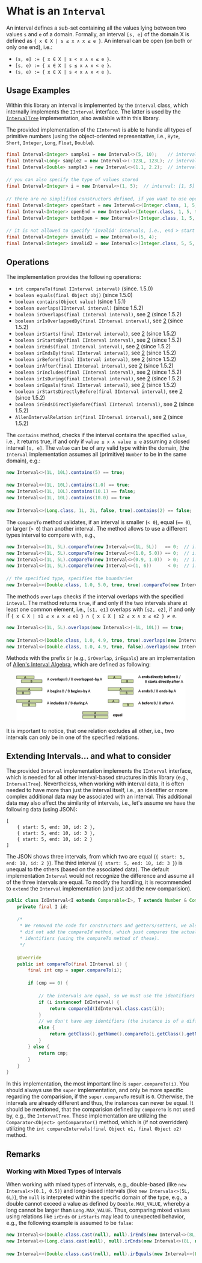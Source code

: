 # What is an `Interval`

An interval defines a sub-set containing all the values lying between two values `s` and `e`
of a domain. Formally, an interval `[s, e]` of the domain X is defined as `{ x ∈ X | s ≤ x ∧ x ≤ e }`.
An interval can be open (on both or only one end), i.e.:
- `(s, e] := { x ∈ X | s < x ∧ x ≤ e }`.
- `[s, e) := { x ∈ X | s ≤ x ∧ x < e }`.
- `(s, e) := { x ∈ X | s < x ∧ x < e }`.
 
## Usage Examples

Within this library an interval is implemented by the `Interval` class, which internally implements the `IInterval` 
interface. The latter is used by the [`IntervalTree`](../README.md) implementation, also available within this library.

The provided implementation of the `IInterval` is able to handle all types of primitive numbers (using the
object-oriented representative, i.e., `Byte`, `Short`, `Integer`, `Long`, `Float`, `Double`).

```java
final Interval<Integer> sample1 = new Interval<>(5, 10);    // interval: [5, 10]
final Interval<Long> sample2 = new Interval<>(-123L, 123L); // interval: [-123, 123]
final Interval<Double> sample3 = new Interval<>(1.1, 2.2);  // interval: [1.1, 2.2]

// you can also specify the type of values stored
final Interval<Integer> i = new Interval<>(1, 5);  // interval: [1, 5]

// there are no simplified constructors defined, if you want to use open intervals
final Interval<Integer> openStart = new Interval<>(Integer.class, 1, 5, true, false);  // interval: (1, 5]
final Interval<Integer> openEnd = new Interval<>(Integer.class, 1, 5, false, true);    // interval: [1, 5)
final Interval<Integer> bothOpen = new Interval<>(Integer.class, 1, 5, true, true);    // interval: (1, 5)

// it is not allowed to specify 'invalid' intervals, i.e., end > start
final Interval<Integer> invalid1 = new Interval<>(5, 4);                               // invalid: [5, 4]
final Interval<Integer> invalid2 = new Interval<>(Integer.class, 5, 5, true, false);   // invalid: (5, 5]
```

## Operations

The implementation provides the following operations:
- `int compareTo(final IInterval interval)` (since. 1.5.0)
- `boolean equals(final Object obj)` (since 1.5.0)
- `boolean contains(Object value)` (since 1.5.1)
- `boolean overlaps(IInterval interval)` (since 1.5.2)
- `boolean irOverlaps(final IInterval interval)`, see [2](https://en.wikipedia.org/wiki/Allen's_interval_algebra) (since 1.5.2)
- `boolean irIsOverlappedBy(final IInterval interval)`, see [2](https://en.wikipedia.org/wiki/Allen's_interval_algebra) (since 1.5.2)
- `boolean irStarts(final IInterval interval)`, see [2](https://en.wikipedia.org/wiki/Allen's_interval_algebra) (since 1.5.2)
- `boolean irStartsBy(final IInterval interval)`, see [2](https://en.wikipedia.org/wiki/Allen's_interval_algebra) (since 1.5.2)
- `boolean irEnds(final IInterval interval)`, see [2](https://en.wikipedia.org/wiki/Allen's_interval_algebra) (since 1.5.2)
- `boolean irEndsBy(final IInterval interval)`, see [2](https://en.wikipedia.org/wiki/Allen's_interval_algebra) (since 1.5.2)
- `boolean irBefore(final IInterval interval)`, see [2](https://en.wikipedia.org/wiki/Allen's_interval_algebra) (since 1.5.2)
- `boolean irAfter(final IInterval interval)`, see [2](https://en.wikipedia.org/wiki/Allen's_interval_algebra) (since 1.5.2)
- `boolean irIncludes(final IInterval interval)`, see [2](https://en.wikipedia.org/wiki/Allen's_interval_algebra) (since 1.5.2)
- `boolean irIsDuring(final IInterval interval)`, see [2](https://en.wikipedia.org/wiki/Allen's_interval_algebra) (since 1.5.2)
- `boolean irEquals(final IInterval interval)`, see [2](https://en.wikipedia.org/wiki/Allen's_interval_algebra) (since 1.5.2)
- `boolean irStartsDirectlyBefore(final IInterval interval)`, see [2](https://en.wikipedia.org/wiki/Allen's_interval_algebra) (since 1.5.2)
- `boolean irEndsDirectlyBefore(final IInterval interval)`, see [2](https://en.wikipedia.org/wiki/Allen's_interval_algebra) (since 1.5.2)
- `AllenIntervalRelation ir(final IInterval interval)`, see [2](https://en.wikipedia.org/wiki/Allen's_interval_algebra) (since 1.5.2)

The `contains` method, checks if the interval contains the specified `value`, i.e., it returns true, if and only if 
`value ≤ x ∧ value ≤ e` assuming a closed interval `[s, e]`. The `value` can be of any valid type within the domain, 
(the `Interval` implementation assumes all (primitive) `Number` to be in the same domain), e.g.:

```java
new Interval<>(1L, 10L).contains(5) == true;

new Interval<>(1L, 10L).contains(1.0) == true;
new Interval<>(1L, 10L).contains(10.1) == false;
new Interval<>(1L, 10L).contains(10.0) == true

new Interval<>(Long.class, 1L, 2L, false, true).contains(2) == false;
```

The `compareTo` method validates, if an interval is smaller 
(`< 0`), equal (`== 0`), or larger (`> 0`) than another interval. The method allows to use a different types interval to
compare with, e.g., 

```java
new Interval<>(1L, 5L).compareTo(new Interval<>(1L, 5L))   == 0;  // i.e., equal
new Interval<>(1L, 5L).compareTo(new Interval<>(1.0, 5.0)) == 0;  // i.e., equal
new Interval<>(1L, 5L).compareTo(new Interval<>(0.9, 1.0))  > 0;  // i.e., [1, 5] > [0.9, 1.0]
new Interval<>(1L, 5L).compareTo(new Interval<>(1, 6))      < 0;  // i.e., [1, 5] < [1, 6]

// the specified type, specifies the boundaries
new Interval<>(Double.class, 1.0, 5.0, true, true).compareTo(new Interval<>(Long.class, 1L, 5L, true, true)) > 0;  // i.e., (1.0, 5.0) < (1, 5)
```

The methods `overlaps` checks if the interval overlaps with the specified `inteval`. The method returns `true`, if and only 
if the two intervals share at least one common element, i.e., `[s1, e1]` overlaps with `[s2, e2]`, if and only if 
`{ x ∈ X | s1 ≤ x ∧ x ≤ e1 } ∩ { x ∈ X | s2 ≤ x ∧ x ≤ e2 } ≠ ∅`.

```java
new Interval<>(1L, 5L).overlaps(new Interval<>(-1L, 10L)) == true;

new Interval<>(Double.class, 1.0, 4.9, true, true).overlaps(new Interval<>(Double.class, 4.9, 5.0, true, true)) == false;
new Interval<>(Double.class, 1.0, 4.9, true, false).overlaps(new Interval<>(Double.class, 4.9, 5.0, false, true)) == true;
```

Methods with the prefix `ir` (e.g., `irOverlap`, `irEquals`) are an implementation of 
[Allen's Interval Algebra](https://en.wikipedia.org/wiki/Allen's_interval_algebra), which are defined as following:

<p align="center">
  <img src="allen-interval-relations.png" alt="Allen's Interval Relations" width="450">
</p>

It is important to notice, that one relation excludes all other, i.e., two intervals can only be in one of the specified relations.

## Extending Intervals... and what to consider

The provided `Interval` implementation implements the `IInterval` interface, which is needed for all other interval-based
structures in this library (e.g., `IntervalTree`). Nevertheless, when working with interval data, it is often needed to have 
more than just the interval itself, i.e., an identifier or more complex additional data may be associated with an interval. 
This additional data may also affect the similarity of intervals, i.e., let's assume we have the following data (using JSON):

```
[
    { start: 5, end: 10, id: 2 }, 
    { start: 5, end: 10, id: 3 }, 
    { start: 5, end: 10, id: 2 }
]
```

The JSON shows three intervals, from which two are equal (`{ start: 5, end: 10, id: 2 }`). The third interval 
(`{ start: 5, end: 10, id: 3 }`) is unequal to the others (based on the associated data). The default implementation
`Interval` would not recognize the difference and assume all of the three intervals are equal. To modify the handling,
it is recommended to `extend` the `Interval` implementation (and just add the new comparision).

```java
public class IdInterval<I extends Comparable<I>, T extends Number & Comparable<T>> extends Interval<T> {
    private final I id;

    /*
     * We removed the code for constructors and getters/setters, we also
     * did not add the compareId method, which just compares the actual 
     * identifiers (using the compareTo method of these).
     */

    @Override
    public int compareTo(final IInterval i) {
        final int cmp = super.compareTo(i);
        
        if (cmp == 0) {
            
            // the intervals are equal, so we must use the identifiers
            if (i instanceof IdInterval) {
                return compareId(IdInterval.class.cast(i));
            } 
            // we don't have any identifiers (the instance is of a different type)
            else {
                return getClass().getName().compareTo(i.getClass().getName());
            }
        } else {
            return cmp;
        }
    }
}
```

In this implementation, the most important line is `super.compareTo(i)`. You should always use the `super` implementation,
and only be more specific regarding the comparision, if the `super.compareTo` result is `0`. Otherwise, the intervals are 
already different and thus, the instances can never be equal. It should be mentioned, that the comparision defined by `compareTo`
is not used by, e.g., the `IntervalTree`. These implementation are utilizing the `Comparator<Object> getComparator()`
method, which is (if not overridden) utilizing the `int compareIntervals(final Object o1, final Object o2)` method.

## Remarks

### Working with Mixed Types of Intervals

When working with mixed types of intervals, e.g., double-based (like `new Interval<>(0.1, 0.5)`) and 
long-based intervals (like `new Intervals<>(5L, 6L)`), the `null` is interpreted within the specific domain of the type, e.g.,
a double cannot exceed a value as defined by `Double.MAX_VALUE`, whereby a long cannot be larger than `Long.MAX_VALUE`. Thus,
comparing mixed values using relations like `irEnds` or `irStarts` may lead to unexpected behavior, e.g., the following 
example is assumed to be `false`:

```java
new Interval<>(Double.class.cast(null), null).irEnds(new Interval<>(8L, null)) == false; // because Double.MAX_VALUE < LONG.MAX_VALUE
new Interval<>(Long.class.cast(null), null).irEnds(new Interval<>(8L, null)) == true;    // because both can reach the same maximum

new Interval<>(Double.class.cast(null), null).irEquals(new Interval<>(Long.class.cast(null), null)) == false, // because the possible end is different
```